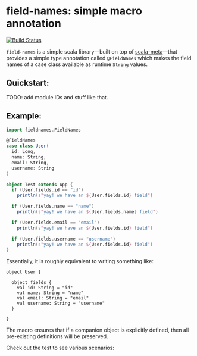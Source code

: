 # field-names: simple macro annotation

[![Build Status](https://travis-ci.org/lorandszakacs/field-names.svg?branch=master)](https://travis-ci.org/lorandszakacs/field-names)

`field-names` is a simple scala library—built on top of [scala-meta](https://github.com/scalameta/scalameta)—that provides a simple type annotation called `@FieldNames` which makes the field names of a case class available as runtime `String` values.


## Quickstart:

TODO:
add module IDs and stuff like that.


## Example:  

```scala
import fieldnames.FieldNames

@FieldNames
case class User(
  id: Long,
  name: String,
  email: String,
  username: String
)

object Test extends App {
  if (User.fields.id == "id")
    println(s"yay! we have an ${User.fields.id} field")

  if (User.fields.name == "name")
    println(s"yay! we have an ${User.fields.name} field")

  if (User.fields.email == "email")
    println(s"yay! we have an ${User.fields.id} field")

  if (User.fields.username == "username")
    println(s"yay! we have an ${User.fields.id} field")
}
```

Essentially, it is roughly equivalent to writing something like:
```
object User {

  object fields {
    val id: String = "id"
    val name: String = "name"
    val email: String = "email"
    val username: String = "username"
  }

}
```
The macro ensures that if a companion object is explicitly defined, then all pre-existing definitions will be preserved.  

Check out the test to see various scenarios:
